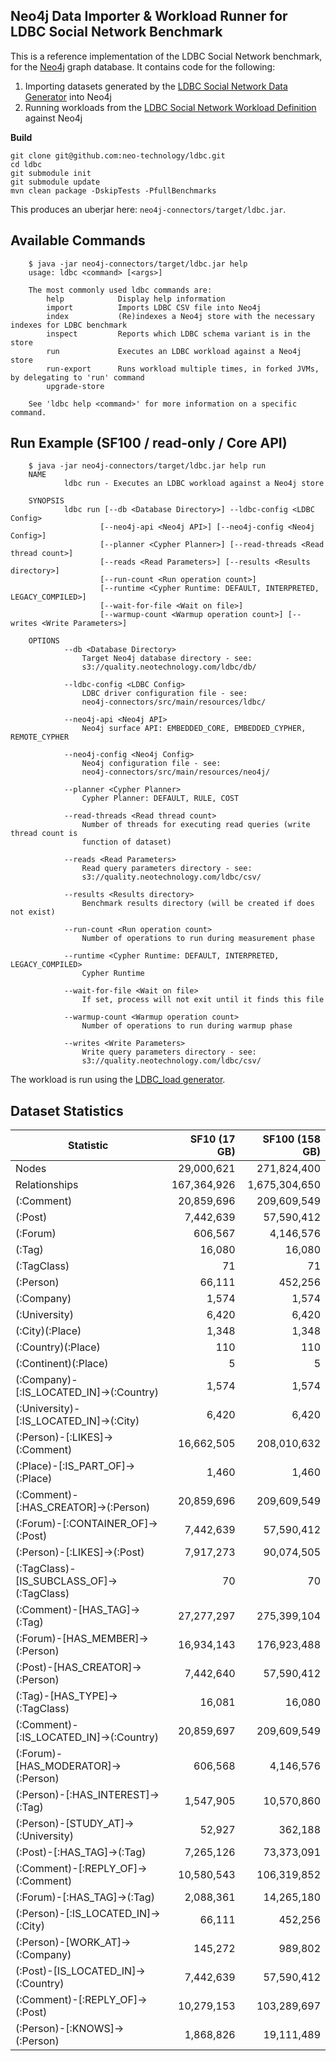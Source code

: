 Neo4j Data Importer & Workload Runner for LDBC Social Network Benchmark
---------------------

This is a reference implementation of the LDBC Social Network benchmark, for the [Neo4j](http://www.neo4j.org/) graph database.
It contains code for the following:

1. Importing datasets generated by the [LDBC Social Network Data Generator](https://github.com/ldbc/ldbc_snb_datagen) into Neo4j
2. Running workloads from the [LDBC Social Network Workload Definition](https://github.com/ldbc/ldbc_snb_docs) against Neo4j

**Build**

	git clone git@github.com:neo-technology/ldbc.git
	cd ldbc
	git submodule init
	git submodule update
	mvn clean package -DskipTests -PfullBenchmarks

This produces an uberjar here: `neo4j-connectors/target/ldbc.jar`. 

Available Commands
--------------

        $ java -jar neo4j-connectors/target/ldbc.jar help
        usage: ldbc <command> [<args>]
        
        The most commonly used ldbc commands are:
            help            Display help information
            import          Imports LDBC CSV file into Neo4j
            index           (Re)indexes a Neo4j store with the necessary indexes for LDBC benchmark
            inspect         Reports which LDBC schema variant is in the store
            run             Executes an LDBC workload against a Neo4j store
            run-export      Runs workload multiple times, in forked JVMs, by delegating to 'run' command
            upgrade-store
        
        See 'ldbc help <command>' for more information on a specific command.

	
Run Example (SF100 / read-only / Core API)
--------------

        $ java -jar neo4j-connectors/target/ldbc.jar help run
        NAME
                ldbc run - Executes an LDBC workload against a Neo4j store
        
        SYNOPSIS
                ldbc run [--db <Database Directory>] --ldbc-config <LDBC Config>
                        [--neo4j-api <Neo4j API>] [--neo4j-config <Neo4j Config>]
                        [--planner <Cypher Planner>] [--read-threads <Read thread count>]
                        [--reads <Read Parameters>] [--results <Results directory>]
                        [--run-count <Run operation count>]
                        [--runtime <Cypher Runtime: DEFAULT, INTERPRETED, LEGACY_COMPILED>]
                        [--wait-for-file <Wait on file>]
                        [--warmup-count <Warmup operation count>] [--writes <Write Parameters>]
        
        OPTIONS
                --db <Database Directory>
                    Target Neo4j database directory - see:
                    s3://quality.neotechnology.com/ldbc/db/
        
                --ldbc-config <LDBC Config>
                    LDBC driver configuration file - see:
                    neo4j-connectors/src/main/resources/ldbc/
        
                --neo4j-api <Neo4j API>
                    Neo4j surface API: EMBEDDED_CORE, EMBEDDED_CYPHER, REMOTE_CYPHER
        
                --neo4j-config <Neo4j Config>
                    Neo4j configuration file - see:
                    neo4j-connectors/src/main/resources/neo4j/
        
                --planner <Cypher Planner>
                    Cypher Planner: DEFAULT, RULE, COST
        
                --read-threads <Read thread count>
                    Number of threads for executing read queries (write thread count is
                    function of dataset)
        
                --reads <Read Parameters>
                    Read query parameters directory - see:
                    s3://quality.neotechnology.com/ldbc/csv/
        
                --results <Results directory>
                    Benchmark results directory (will be created if does not exist)
        
                --run-count <Run operation count>
                    Number of operations to run during measurement phase
        
                --runtime <Cypher Runtime: DEFAULT, INTERPRETED, LEGACY_COMPILED>
                    Cypher Runtime
        
                --wait-for-file <Wait on file>
                    If set, process will not exit until it finds this file
        
                --warmup-count <Warmup operation count>
                    Number of operations to run during warmup phase
        
                --writes <Write Parameters>
                    Write query parameters directory - see:
                    s3://quality.neotechnology.com/ldbc/csv/
            
The workload is run using the [LDBC_load generator](https://github.com/ldbc/ldbc_snb_driver). 


Dataset Statistics
--------------

| Statistic                                 | SF10 (17 GB)  | SF100 (158 GB)  |
| ------------------------------------------|--------------:| ---------------:|
| Nodes                                     | 29,000,621    | 271,824,400      |
| Relationships                             | 167,364,926   | 1,675,304,650    |
| (:Comment)                                | 20,859,696    | 209,609,549     |
| (:Post)                                   | 7,442,639     | 57,590,412      |
| (:Forum)                                  | 606,567       | 4,146,576       |
| (:Tag)                                    | 16,080        | 16,080          |
| (:TagClass)                               | 71            | 71              |
| (:Person)                                 | 66,111        | 452,256         |
| (:Company)                                | 1,574         | 1,574           |
| (:University)                             | 6,420         | 6,420           |
| (:City)(:Place)                           | 1,348         | 1,348           |
| (:Country)(:Place)                        | 110           | 110             |
| (:Continent)(:Place)                      | 5             | 5               |
| (:Company)-[:IS_LOCATED_IN]->(:Country)   | 1,574         | 1,574           |
| (:University)-[:IS_LOCATED_IN]->(:City)   | 6,420         | 6,420           |
| (:Person)-[:LIKES]->(:Comment)            | 16,662,505    | 208,010,632     |
| (:Place)-[:IS_PART_OF]->(:Place)          | 1,460         | 1,460           |
| (:Comment)-[:HAS_CREATOR]->(:Person)      | 20,859,696    | 209,609,549     |
| (:Forum)-[:CONTAINER_OF]->(:Post)         | 7,442,639     | 57,590,412      |
| (:Person)-[:LIKES]->(:Post)               | 7,917,273     | 90,074,505      |
| (:TagClass)-[IS_SUBCLASS_OF]->(:TagClass) | 70            | 70              |
| (:Comment)-[HAS_TAG]->(:Tag)              | 27,277,297    | 275,399,104     |
| (:Forum)-[HAS_MEMBER]->(:Person)          | 16,934,143    | 176,923,488     |
| (:Post)-[HAS_CREATOR]->(:Person)          | 7,442,640     | 57,590,412      |
| (:Tag)-[HAS_TYPE]->(:TagClass)            | 16,081        | 16,080          |
| (:Comment)-[:IS_LOCATED_IN]->(:Country)   | 20,859,697    | 209,609,549     |
| (:Forum)-[HAS_MODERATOR]->(:Person)       | 606,568       | 4,146,576       |
| (:Person)-[:HAS_INTEREST]->(:Tag)         | 1,547,905     | 10,570,860      |
| (:Person)-[STUDY_AT]->(:University)       | 52,927        | 362,188         |
| (:Post)-[:HAS_TAG]->(:Tag)                | 7,265,126     | 73,373,091      |
| (:Comment)-[:REPLY_OF]->(:Comment)        | 10,580,543    | 106,319,852     |
| (:Forum)-[:HAS_TAG]->(:Tag)               | 2,088,361     | 14,265,180      |
| (:Person)-[:IS_LOCATED_IN]->(:City)       | 66,111        | 452,256         |
| (:Person)-[WORK_AT]->(:Company)           | 145,272       | 989,802         |
| (:Post)-[IS_LOCATED_IN]->(:Country)       | 7,442,639     | 57,590,412      |
| (:Comment)-[:REPLY_OF]->(:Post)           | 10,279,153    | 103,289,697     |
| (:Person)-[:KNOWS]->(:Person)             | 1,868,826     | 19,111,489      |

